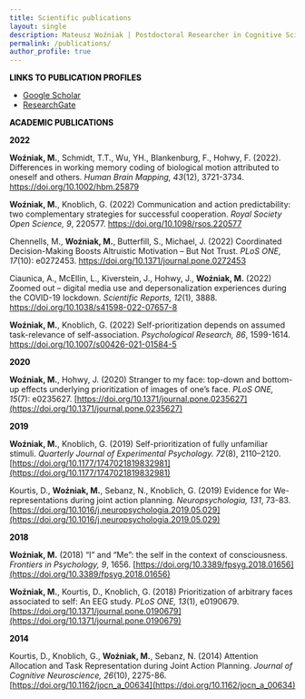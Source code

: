 ```yaml
---
title: Scientific publications
layout: single
description: Mateusz Woźniak | Postdoctoral Researcher in Cognitive Science | Central European University
permalink: /publications/
author_profile: true
---
```


<base target="_blank">

<p><span style="color: #000000;"><strong>LINKS TO PUBLICATION PROFILES</strong></span></p>
<ul>
  <p style="text-align:center">
<li><a href="https://scholar.google.de/citations?user=LDYVfiQAAAAJ&hl=en" target="_blank">Google Scholar</a></li>
<li><a href="https://www.researchgate.net/profile/Mateusz-Wozniak-6" target="_blank">ResearchGate</a></li>
</p>
</ul>

<p><span style="color: #000000;"><strong>ACADEMIC PUBLICATIONS</strong></span></p>

<p><span style="color: #000000;"><strong>2022</strong></span></p>

**Woźniak, M.**, Schmidt, T.T., Wu, YH., Blankenburg, F., Hohwy, F. (2022). Differences in working memory coding of biological motion attributed to oneself and others. *Human Brain Mapping, 43*(12), 3721-3734. <a href="https://doi.org/10.1002/hbm.25879" target="_blank">https://doi.org/10.1002/hbm.25879</a>

**Woźniak, M.**, Knoblich, G. (2022) Communication and action predictability: two complementary strategies for successful cooperation. *Royal Society Open Science, 9*, 220577. <a href="https://doi.org/10.1098/rsos.220577" target="_blank">https://doi.org/10.1098/rsos.220577</a>

Chennells, M., **Woźniak, M.**, Butterfill, S., Michael, J. (2022) Coordinated Decision-Making Boosts Altruistic Motivation – But Not Trust. *PLoS ONE, 17*(10): e0272453. <a href="https://doi.org/10.1371/journal.pone.0272453" target="_blank">https://doi.org/10.1371/journal.pone.0272453</a>

Ciaunica, A., McEllin, L., Kiverstein, J., Hohwy, J., **Woźniak, M.** (2022) Zoomed out – digital media use and depersonalization experiences during the COVID-19 lockdown. *Scientific Reports, 12*(1), 3888. <a href="https://doi.org/10.1038/s41598-022-07657-8" target="_blank">https://doi.org/10.1038/s41598-022-07657-8</a>

**Woźniak, M.**, Knoblich, G. (2022) Self-prioritization depends on assumed task-relevance of self-association. *Psychological Research, 86*, 1599-1614. <a href="https://doi.org/10.1007/s00426-021-01584-5" target="_blank">https://doi.org/10.1007/s00426-021-01584-5</a>

<p><span style="color: #000000;"><strong>2020</strong></span></p>

**Woźniak, M.**, Hohwy, J. (2020) Stranger to my face: top-down and bottom-up effects underlying prioritization of images of one’s face. *PLoS ONE, 15*(7): e0235627. [https://doi.org/10.1371/journal.pone.0235627](https://doi.org/10.1371/journal.pone.0235627)  

<p><span style="color: #000000;"><strong>2019</strong></span></p>

**Woźniak, M.**, Knoblich, G. (2019) Self-prioritization of fully unfamiliar stimuli. *Quarterly Journal of Experimental Psychology. 72*(8), 2110–2120. [https://doi.org/10.1177/1747021819832981](https://doi.org/10.1177/1747021819832981)

Kourtis, D., **Woźniak, M.**, Sebanz, N., Knoblich, G. (2019) Evidence for We-representations during joint action planning. *Neuropsychologia, 131*, 73-83. [https://doi.org/10.1016/j.neuropsychologia.2019.05.029](https://doi.org/10.1016/j.neuropsychologia.2019.05.029)

<p><span style="color: #000000;"><strong>2018</strong></span></p>

**Woźniak, M.** (2018) “I” and “Me”: the self in the context of consciousness. *Frontiers in Psychology, 9*, 1656. [https://doi.org/10.3389/fpsyg.2018.01656](https://doi.org/10.3389/fpsyg.2018.01656)

**Woźniak, M.**, Kourtis, D., Knoblich, G. (2018) Prioritization of arbitrary faces associated to self: An EEG study. *PLoS ONE, 13*(1), e0190679. [https://doi.org/10.1371/journal.pone.0190679](https://doi.org/10.1371/journal.pone.0190679)

<p><span style="color: #000000;"><strong>2014</strong></span></p>

Kourtis, D., Knoblich, G., **Woźniak, M.**, Sebanz, N. (2014) Attention Allocation and Task Representation during Joint Action Planning. *Journal of Cognitive Neuroscience, 26*(10), 2275-86. [https://doi.org/10.1162/jocn_a_00634](https://doi.org/10.1162/jocn_a_00634)


